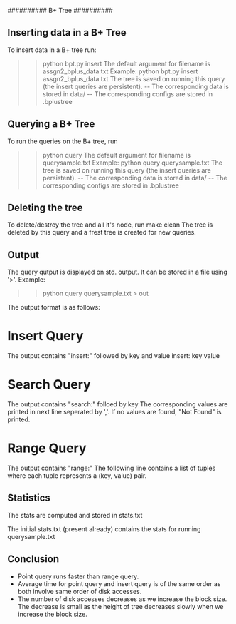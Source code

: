 ########## B+ Tree ##########

## Inserting data in a B+ Tree

To insert data in a B+ tree run:
>>	python bpt.py insert <filename>
The default argument for filename is assgn2_bplus_data.txt
Example:
>>	python bpt.py insert assgn2_bplus_data.txt
The tree is saved on running this query (the insert queries are persistent).
-- The corresponding data is stored in data/
-- The corresponding configs are stored in .bplustree

## Querying a B+ Tree

To run the queries on the B+ tree, run
>>	python query <filename>
The default argument for filename is querysample.txt
Example:
>>	python query querysample.txt
The tree is saved on running this query (the insert queries are persistent).
-- The corresponding data is stored in data/
-- The corresponding configs are stored in .bplustree

## Deleting the tree

To delete/destroy the tree and all it's node, run
	make clean
The tree is deleted by this query and a frest tree is created for new queries.



## Output

The query qutput is displayed on std. output. It can be stored in a file using '>'.
Example:
>>	python query querysample.txt > out

The output format is as follows:

# Insert Query
The output contains "insert:" followed by key and value
	insert: key value

# Search Query
The output contains "search:" folloed by key
The corresponding values are printed in next line seperated by ','.
If no values are found, "Not Found" is printed.

# Range Query
The output contains "range:"
The following line contains a list of tuples where each tuple represents a (key, value) pair.



## Statistics

The stats are computed and stored in stats.txt

The initial stats.txt (present already) contains the stats for running querysample.txt

## Conclusion

- Point query runs faster than range query.
- Average time for point query and insert query is of the same order as both involve same order of disk accesses.
- The number of disk accesses decreases as we increase the block size. The decrease is small as the height of tree decreases slowly when we increase the block size.